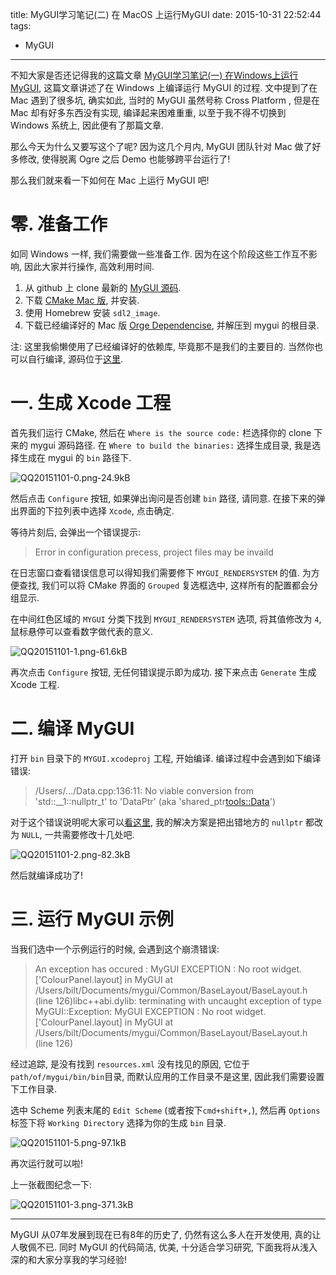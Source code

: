 title: MyGUI学习笔记(二) 在 MacOS 上运行MyGUI
date: 2015-10-31 22:52:44
tags:
- MyGUI 
---


不知大家是否还记得我的这篇文章 [MyGUI学习笔记(一) 在Windows上运行MyGUI][1], 这篇文章讲述了在 Windows 上编译运行 MyGUI 的过程. 文中提到了在 Mac 遇到了很多坑, 确实如此, 当时的 MyGUI 虽然号称 Cross Platform , 但是在 Mac 却有好多东西没有实现, 编译起来困难重重, 以至于我不得不切换到 Windows 系统上, 因此便有了那篇文章.

<!-- more -->

那么今天为什么又要写这个了呢? 因为这几个月内, MyGUI 团队针对 Mac 做了好多修改, 使得脱离 Ogre 之后 Demo 也能够跨平台运行了!

那么我们就来看一下如何在 Mac 上运行 MyGUI 吧!

# 零. 准备工作

如同 Windows 一样, 我们需要做一些准备工作. 因为在这个阶段这些工作互不影响, 因此大家并行操作, 高效利用时间.

1. 从 github 上 clone 最新的 [MyGUI 源码][2].
2. 下载 [CMake Mac 版][3], 并安装.
3. 使用 Homebrew 安装 `sdl2_image`.
3. 下载已经编译好的 Mac 版 [Orge Dependencise][4], 并解压到 mygui 的根目录.

注: 这里我偷懒使用了已经编译好的依赖库, 毕竟那不是我们的主要目的. 当然你也可以自行编译, 源码位于[这里][5]. 

# 一. 生成 Xcode 工程

首先我们运行 CMake, 然后在 `Where is the source code:` 栏选择你的 clone 下来的 mygui 源码路径. 在 `Where to build the binaries:` 选择生成目录, 我是选择生成在 mygui 的 `bin` 路径下.

![QQ20151101-0.png-24.9kB][6]

然后点击 `Configure` 按钮, 如果弹出询问是否创建 `bin` 路径, 请同意. 在接下来的弹出界面的下拉列表中选择 `Xcode`, 点击确定.

等待片刻后, 会弹出一个错误提示:

> Error in configuration precess, project files may be invaild

在日志窗口查看错误信息可以得知我们需要修下 `MYGUI_RENDERSYSTEM` 的值. 为方便查找, 我们可以将 CMake 界面的 `Grouped` 复选框选中, 这样所有的配置都会分组显示. 

在中间红色区域的 `MYGUI` 分类下找到 `MYGUI_RENDERSYSTEM` 选项, 将其值修改为 `4`, 鼠标悬停可以查看数字做代表的意义.

![QQ20151101-1.png-61.6kB][7]

再次点击 `Configure` 按钮, 无任何错误提示即为成功. 接下来点击 `Generate` 生成 Xcode 工程.

# 二. 编译 MyGUI

打开 `bin` 目录下的 `MYGUI.xcodeproj` 工程, 开始编译.  编译过程中会遇到如下编译错误:

> /Users/.../Data.cpp:136:11: No viable conversion from 'std::__1::nullptr_t' to 'DataPtr' (aka 'shared_ptr<tools::Data>')

对于这个错误说明呢大家可以[看这里][11], 我的解决方案是把出错地方的 `nullptr` 都改为 `NULL`, 一共需要修改十几处吧.

![QQ20151101-2.png-82.3kB][8]

然后就编译成功了!

# 三. 运行 MyGUI 示例

当我们选中一个示例运行的时候, 会遇到这个崩溃错误:

> An exception has occured : MyGUI EXCEPTION : No root widget. ['ColourPanel.layout]
 in MyGUI at /Users/bilt/Documents/mygui/Common/BaseLayout/BaseLayout.h (line 126)libc++abi.dylib: terminating with uncaught exception of type MyGUI::Exception: MyGUI EXCEPTION : No root widget. ['ColourPanel.layout]
 in MyGUI at /Users/bilt/Documents/mygui/Common/BaseLayout/BaseLayout.h (line 126)
 
经过追踪, 是没有找到 `resources.xml` 没有找见的原因, 它位于 `path/of/mygui/bin/bin`目录, 而默认应用的工作目录不是这里, 因此我们需要设置下工作目录.

选中 Scheme 列表末尾的 `Edit Scheme` (或者按下`cmd+shift+,`), 然后再 `Options` 标签下将 `Working Directory` 选择为你的生成 `bin` 目录.

![QQ20151101-5.png-97.1kB][9]

再次运行就可以啦!

上一张截图纪念一下:

![QQ20151101-3.png-371.3kB][10]

---

MyGUI 从07年发展到现在已有8年的历史了, 仍然有这么多人在开发使用, 真的让人敬佩不已. 同时 MyGUI 的代码简洁, 优美, 十分适合学习研究, 下面我将从浅入深的和大家分享我的学习经验!


  [1]: http://blog.justbilt.com/2015/05/29/mygui-1-run-on-windows
  [2]: https://github.com/MyGUI/mygui
  [3]: https://cmake.org/download/
  [4]: http://jaist.dl.sourceforge.net/project/ogre/ogre-dependencies-mac/1.8/OgreDependencies_OSX_20120525.zip
  [5]: https://bitbucket.org/cabalistic/ogredeps
  [6]: http://static.zybuluo.com/justbilt/ultxdpj801k222om0tyr205m/QQ20151101-0.png
  [7]: http://static.zybuluo.com/justbilt/xiit07e4x4z8khyymr3d0a8z/QQ20151101-1.png
  [8]: http://static.zybuluo.com/justbilt/tfk0iznreipqw8m02ge20d3r/QQ20151101-2.png
  [9]: http://static.zybuluo.com/justbilt/6smjifuob0cc0g24yis212t1/QQ20151101-5.png
  [10]: http://static.zybuluo.com/justbilt/qeeokj32fvk2qgkufmwk0ki9/QQ20151101-3.png
  [11]: https://github.com/MyGUI/mygui/pull/82

